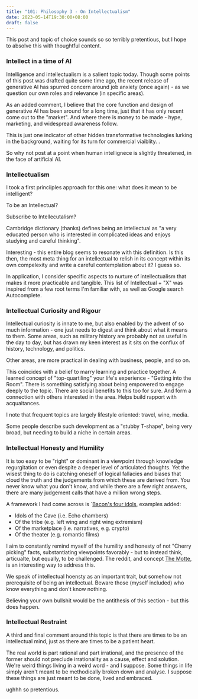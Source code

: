 ```yaml
---
title: "101: Philosophy 3 - On Intellectualism"
date: 2023-05-14T19:30:00+08:00
draft: false
---
```

This post and topic of choice sounds so so terribly pretentious, but I hope to absolve this with thoughtful content. 

### Intellect in a time of AI

Intelligence and intellectualism is a salient topic today. Though some points of this post was drafted quite some time ago, the recent release of generative AI has spurred concern around job anxiety (once again) - as we question our own roles and relevance (in specific areas). 

As an added comment, I believe that the core function and design of generative AI has been around for a long time, just that it has only recent come out to the "market". And where there is money to be made - hype, marketing, and widespread awareness follow.
 
This is just one indicator of other hidden transformative technologies lurking in the background, waiting for its turn for commercial viaiblity. . 

So why not post at a point when human intellignece is slightly threatened, in the face of artificial AI.

### Intellectualism 
I took a first princiiples approach for this one: what does it mean to be intelligent?

To be an Intellectual? 

Subscribe to Intellecutalism?

Cambridge dictionary (thanks) defines being an intellectual as "a very educated person who is interested in complicated ideas and enjoys studying and careful thinking".

Interesting - this entire blog seems to resonate with this definition. Is this then, the most meta thing for an intellectual to relish in its concept within its own compelexity and write a careful contemplation about it? I guess so.

In application, I consider specific aspects to nurture of intellectualism that makes it more practicable and tangible. This list of Intellectual + "X" was inspired from a few root terms I'm familiar with, as well as Google search Autocomplete.

### Intellectual Curiosity and Rigour

Intellectual curiosity is innate to me, but also enabled by the advent of so much information - one just needs to digest and think about what it means to them. Some areas, such as military history are probably not as useful in the day to day, but has drawn my keen interest as it sits on the conflux of history, technology, and politics.

Other areas, are more practical in dealing with business, people, and so on.

This coincides with a belief to marry learning and practice together. A learned concept of "top-quartiling" your life's experience - "Getting into the Room". There is something satisfying about being empowered to engage deeply to the topic. There are social benefits to this too for sure. And form a connection with others interested in the area. Helps build rapport with acquaitances. 

I note that frequent topics are largely lifestyle oriented: travel, wine, media. 

Some people describe such development as a "stubby T-shape", being very broad, but needing to build a niche in certain areas.

### Intellectual Honesty and Humility

It is too easy to be "right" or dominant in a viewpoint through knowledge regurgitation or even despite a deeper level of articulated thoughts. Yet the wisest thing to do is catching oneself of logical fallacies and biases that cloud the truth and the judgements from which these are derived from. You never know what you don't know, and while there are a few right answers, there are many judgement calls that have a million wrong steps.

A framework I had come across is `[Bacon's four idols](https://sirbacon.org/4-idols), examples added: 

- Idols of the Cave (i.e. Echo chambers)
- Of the tribe (e.g. left wing and right wing extremism)
- Of the marketplace (i.e. narratives, e.g. crypto)
- Of the theater (e.g. romantic films)

I aim to constantly remind myself of the humility and honesty of not "Cherry picking" facts, substantiating viewpoints favorably - but to instead think, articualte, but equally, to be challenged. The reddit, and concept [The Motte](https://www.themotte.org/), is an interesting way to address this. 

We speak of intellectual hoensty as an important trait, but somehow not  prerequisite of being an intellectual. Beware those (myself included) who know everything and don't know nothing.  

Believing your own bullshit would be the antithesis of this section - but this does happen.

### Intellectual Restraint

A third and final comment around this topic is that there are times to be an intellectual mind, just as there are times to be a patient heart. 

The real world is part rational and part irrational, and the presence of the former should not preclude irrationality as a cause, effect and solution. We're weird things living in a weird word - and I suppose. Some things in life simply aren't meant to be methodically broken down and analyse. I suppose these things are just meant to be done, lived and embraced. 

ughhh so pretentious. 

